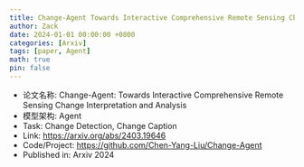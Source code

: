 ```yaml
---
title: Change-Agent Towards Interactive Comprehensive Remote Sensing Change Interpretation and Analysis
author: Zack
date: 2024-01-01 00:00:00 +0800
categories: [Arxiv]
tags: [paper, Agent]
math: true
pin: false
---
```

- 论文名称: Change-Agent: Towards Interactive Comprehensive Remote Sensing Change Interpretation and Analysis
- 模型架构: Agent
- Task: Change Detection, Change Caption
- Link: https://arxiv.org/abs/2403.19646
- Code/Project: https://github.com/Chen-Yang-Liu/Change-Agent
- Published in: Arxiv 2024
